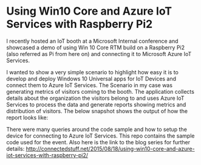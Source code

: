 # Using Win10 Core and Azure IoT Services with Raspberry Pi2
I recently hosted an IoT booth at a Microsoft Internal conference and showcased a demo of using Win 10 Core RTM build on a Raspberry Pi2 (also referred as Pi from here on) and connecting it to Microsoft Azure IoT Services.

I wanted to show a very simple scenario to highlight how easy it is to develop and deploy Windows 10 Universal apps for IoT Devices and connect them to Azure IoT Services. The Scenario in my case was generating metrics of visitors coming to the booth. The application collects details about the organization the visitors belong to and uses Azure IoT Services to process the data and generate reports showing metrics and distribution of visitors. The below snapshot shows the output of how the report looks like:

There were many queries around the code sample and how to setup the device for connecting to Azure IoT Services. This repo contains the sample code used for the event.
Also here is the link to the blog series for further details:
http://connectedstuff.net/2015/08/18/using-win10-core-and-azure-iot-services-with-raspberry-pi2/

